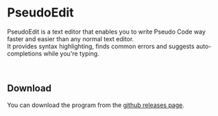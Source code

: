 # PseudoEdit
  
PseudoEdit is a text editor that enables you to write Pseudo Code way faster and easier than any normal text editor.  
It provides syntax highlighting, finds common errors and suggests auto-completions while you're typing.  
  
<br>

## Download
  
You can download the program from the [github releases page](https://github.com/carl-vmt/PseudoEdit/releases). 

